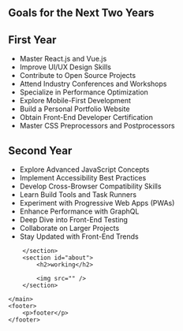 <section id="goals">
            <h2>Goals for the Next Two Years</h2>
            <div id="year">
                <div class="first">
                    <h2>First Year</h2>
                    <ul>
                        <li>Master React.js and Vue.js</li>
                        <li>Improve UI/UX Design Skills</li>
                        <li>Contribute to Open Source Projects</li>
                        <li>Attend Industry Conferences and Workshops</li>
                        <li>Specialize in Performance Optimization</li>
                        <li>Explore Mobile-First Development</li>
                        <li>Build a Personal Portfolio Website</li>
                        <li>Obtain Front-End Developer Certification</li>
                        <li>Master CSS Preprocessors and Postprocessors</li>
                    </ul>
                </div>
                <div class="second">
                    <h2>Second Year</h2>
                    <ul>
                        <li>Explore Advanced JavaScript Concepts</li>
                        <li>Implement Accessibility Best Practices</li>
                        <li>Develop Cross-Browser Compatibility Skills</li>
                        <li>Learn Build Tools and Task Runners</li>
                        <li>Experiment with Progressive Web Apps (PWAs)</li>
                        <li>Enhance Performance with GraphQL</li>
                        <li>Deep Dive into Front-End Testing</li>
                        <li>Collaborate on Larger Projects</li>
                        <li>Stay Updated with Front-End Trends</li>
                    </ul>
                </div>
            </div>


        </section>
        <section id="about">
            <h2>working</h2>

            <img src="" />
        </section>

    </main>
    <footer>
        <p>footer</p>
    </footer>